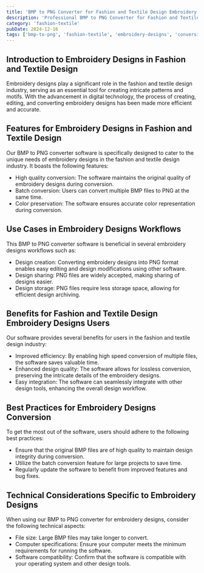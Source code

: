 ```yaml
---
title: 'BMP to PNG Converter for Fashion and Textile Design Embroidery Designs'
description: 'Professional BMP to PNG Converter for Fashion and Textile Design Embroidery Designs. Optimized for Fashion and Textile Design embroidery designs workflows.'
category: 'fashion-textile'
pubDate: 2024-12-16
tags: ['bmp-to-png', 'fashion-textile', 'embroidery-designs', 'conversion']
---
```


## Introduction to Embroidery Designs in Fashion and Textile Design

Embroidery designs play a significant role in the fashion and textile design industry, serving as an essential tool for creating intricate patterns and motifs. With the advancement in digital technology, the process of creating, editing, and converting embroidery designs has been made more efficient and accurate.

## Features for Embroidery Designs in Fashion and Textile Design

Our BMP to PNG converter software is specifically designed to cater to the unique needs of embroidery designs in the fashion and textile design industry. It boasts the following features:

- High quality conversion: The software maintains the original quality of embroidery designs during conversion.
- Batch conversion: Users can convert multiple BMP files to PNG at the same time.
- Color preservation: The software ensures accurate color representation during conversion.

## Use Cases in Embroidery Designs Workflows

This BMP to PNG converter software is beneficial in several embroidery designs workflows such as:

- Design creation: Converting embroidery designs into PNG format enables easy editing and design modifications using other software.
- Design sharing: PNG files are widely accepted, making sharing of designs easier.
- Design storage: PNG files require less storage space, allowing for efficient design archiving.

## Benefits for Fashion and Textile Design Embroidery Designs Users

Our software provides several benefits for users in the fashion and textile design industry:

- Improved efficiency: By enabling high speed conversion of multiple files, the software saves valuable time.
- Enhanced design quality: The software allows for lossless conversion, preserving the intricate details of the embroidery designs.
- Easy integration: The software can seamlessly integrate with other design tools, enhancing the overall design workflow.

## Best Practices for Embroidery Designs Conversion

To get the most out of the software, users should adhere to the following best practices:

- Ensure that the original BMP files are of high quality to maintain design integrity during conversion.
- Utilize the batch conversion feature for large projects to save time.
- Regularly update the software to benefit from improved features and bug fixes.

## Technical Considerations Specific to Embroidery Designs

When using our BMP to PNG converter for embroidery designs, consider the following technical aspects:

- File size: Large BMP files may take longer to convert.
- Computer specifications: Ensure your computer meets the minimum requirements for running the software.
- Software compatibility: Confirm that the software is compatible with your operating system and other design tools.
